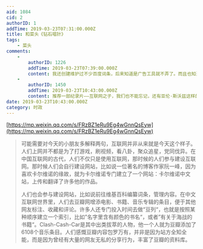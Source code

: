 ```yaml
---
aid: 1084
cid: 2
authorID: 1
addTime: 2019-03-23T07:31:00.000Z
title: 和菜头《钻石唱针》
tags:
    - 菜头
comments:
    -
        authorID: 1226
        addTime: 2019-03-23T07:39:00.000Z
        content: 我还创建维护过不少百度词条，后来知道是广告工具就不弄了。而且也知道了克罗地亚龙迷这个牛逼的人。
    -
        authorID: 1450
        addTime: 2019-03-23T10:43:00.000Z
        content: 推荐一部纪录片——互联网之子，我们也不能忘记，还有亚伦·斯沃兹这样的人存在。
date: 2019-03-23T10:43:00.000Z
category: 时政
---
```


[https://mp.weixin.qq.com/s/FRzBZ1eRu9Eg4wGnnQsEyw](https://mp.weixin.qq.com/s/FRzBZ1eRu9Eg4wGnnQsEyw)

> 可能需要对今天的小朋友多解释两句，互联网并非从来就是今天这个样子。人们上网并不都是为了打游戏，刷视频，看八卦，聚众追星，党同伐异。在中国互联网的古代，人们不仅只是使用互联网，那时候的人们参与建设互联网。那时候人们会自行建设网站，比如说一位著名的博客作家阮一峰，因为喜欢卡尔维诺的缘故，就为卡尔维诺专门建立了一个网站：卡尔维诺中文站，上传和翻译了许多他的作品。
> 
> 人们也会参与建设网站，比如说前往维基百科编纂词条，管理内容。在中文互联网世界里，人们去豆瓣网增添电影、书籍、音乐专辑的条目，便于其他网友标注、收藏和评论。许多人还专门投入时间去做“豆列“，也就是按照某种顺序建立一个索引，比如”名字里含有颜色的书名“，或者”有关于海战的书籍“。Clash-Cash-Car是其中出类拔萃的人物，他一个人就为豆瓣添加了6108个音乐条目。人们感慨豆瓣内容包罗万有，并非是因为站方全知全能，而是因为曾经有大量的网友无私的分享行为，丰富了豆瓣的资料库。

